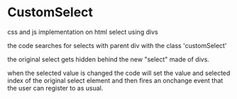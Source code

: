 # CustomSelect
css and js implementation on html select using divs

the code searches for selects with parent div with the class 'customSelect'

the original select gets hidden behind the new "select" made of divs.

when the selected value is changed the code will set the value and selected index of the original select element and then fires an onchange event that the user can register to as usual.
